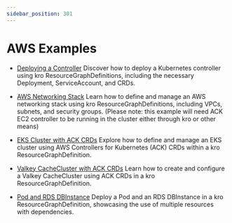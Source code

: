 ```yaml
---
sidebar_position: 301
---
```


# AWS Examples
- [Deploying a Controller](./deploying-controller.md) Discover how to deploy a
  Kubernetes controller using kro ResourceGraphDefinitions, including the necessary
  Deployment, ServiceAccount, and CRDs.

- [AWS Networking Stack](./ack-networking-stack.md) Learn how to define and
  manage an AWS networking stack using kro ResourceGraphDefinitions, including VPCs,
  subnets, and security groups. (Please note: this example will need ACK EC2 controller to be running in the cluster either through kro or other means)

- [EKS Cluster with ACK CRDs](./ack-eks-cluster.md) Explore how to define and
  manage an EKS cluster using AWS Controllers for Kubernetes (ACK) CRDs within a
  kro ResourceGraphDefinition.

- [Valkey CacheCluster with ACK CRDs](./ack-valkey-cachecluster.md) Learn how to
  create and configure a Valkey CacheCluster using ACK CRDs in a kro
  ResourceGraphDefinition.

- [Pod and RDS DBInstance](./pod-rds-dbinstance.md) Deploy a Pod and an RDS
  DBInstance in a kro ResourceGraphDefinition, showcasing the use of multiple resources
  with dependencies.

